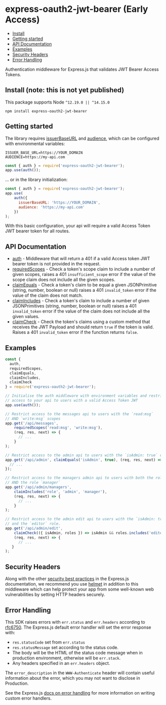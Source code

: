 # express-oauth2-jwt-bearer (Early Access)

- [Install](#install)
- [Getting started](#getting-started)
- [API Documentation](#api-documentation)
- [Examples](#examples)
- [Security Headers](#security-headers)
- [Error Handling](#error-handling)

Authentication middleware for Express.js that validates JWT Bearer Access Tokens.

## Install (note: this is not yet published)

This package supports Node `^12.19.0 || ^14.15.0`

```shell
npm install express-oauth2-jwt-bearer
```

## Getting started

The library requires [issuerBaseURL](https://auth0.github.io/node-oauth2-jwt-bearer/interfaces/authoptions.html#issuerbaseurl) and [audience](http://localhost:8000/docs/interfaces/authoptions.html#audience), which can be configured with environmental variables:

```shell
ISSUER_BASE_URL=https://YOUR_DOMAIN
AUDIENCE=https://my-api.com
```

```js
const { auth } = require('express-oauth2-jwt-bearer');
app.use(auth());
```

... or in the library initialization:

```js
const { auth } = require('express-oauth2-jwt-bearer');
app.use(
    auth({
      issuerBaseURL: 'https://YOUR_DOMAIN',
      audience: 'https://my-api.com'
    })
);
```

With this basic configuration, your api will require a valid Access Token JWT bearer token for all routes.

## API Documentation

- [auth](https://auth0.github.io/node-oauth2-jwt-bearer#auth) - Middleware that will return a 401 if a valid Access token JWT bearer token is not provided in the request.
- [requiredScopes](https://auth0.github.io/node-oauth2-jwt-bearer#requiredscopes) - Check a token's scope claim to include a number of given scopes, raises a 401 `insufficient_scope` error if the value of the scope claim does not include all the given scopes.
- [claimEquals](https://auth0.github.io/node-oauth2-jwt-bearer#claimequals) - Check a token's claim to be equal a given JSONPrimitive (string, number, boolean or null) raises a 401 `invalid_token` error if the value of the claim does not match.
- [claimIncludes](https://auth0.github.io/node-oauth2-jwt-bearer#claimincludes) - Check a token's claim to include a number of given JSONPrimitives (string, number, boolean or null) raises a 401 `invalid_token` error if the value of the claim does not include all the given values.
- [claimCheck](https://auth0.github.io/node-oauth2-jwt-bearer#claimCheck) - Check the token's claims using a custom method that receives the JWT Payload and should return `true` if the token is valid. Raises a 401 `invalid_token` error if the function returns `false`.

## Examples

```js
const {
  auth,
  requiredScopes,
  claimEquals,
  claimIncludes,
  claimCheck
} = require('express-oauth2-jwt-bearer');

// Initialise the auth middleware with environment variables and restrict
// access to your api to users with a valid Access Token JWT
app.use(auth());

// Restrict access to the messages api to users with the `read:msg`
// AND `write:msg` scopes  
app.get('/api/messages',
    requiredScopes('read:msg', 'write:msg'),
    (req, res, next) => {
      // ...
    }
);

// Restrict access to the admin api to users with the `isAdmin: true` claim
app.get('/api/admin', claimEquals('isAdmin', true), (req, res, next) => {
  // ...
});

// Restrict access to the managers admin api to users with both the role `admin`
// AND the role `manager`
app.get('/api/admin/managers',
    claimIncludes('role', 'admin', 'manager'),
    (req, res, next) => {
      // ...
    }
);

// Restrict access to the admin edit api to users with the `isAdmin: true` claim
// and the `editor` role.
app.get('/api/admin/edit',
    claimCheck(({ isAdmin, roles }) => isAdmin && roles.includes('editor')),
    (req, res, next) => {
      // ...
   }
);
```

## Security Headers

Along with the other [security best practices](https://expressjs.com/en/advanced/best-practice-security.html) in the Express.js documentation, we recommend you use [helmet](https://www.npmjs.com/package/helmet) in addition to this middleware which can help protect your app from some well-known web vulnerabilities by setting HTTP headers securely.

## Error Handling

This SDK raises errors with `err.status` and `err.headers` according to [rfc6750](https://datatracker.ietf.org/doc/html/rfc6750#section-3). The Express.js default error handler will set the error response with:

- `res.statusCode` set from `err.status`
- `res.statusMessage` set according to the status code.
- The body will be the HTML of the status code message when in production environment, otherwise will be `err.stack`.
- Any headers specified in an `err.headers` object.

The `error_description` in the `WWW-Authenticate` header will contain useful information about the error, which you may not want to disclose in Production.

See the Express.js [docs on error handling](https://expressjs.com/en/guide/error-handling.html) for more information on writing custom error handlers.
